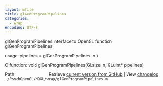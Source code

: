 ```yaml
---
layout: mfile
title: glGenProgramPipelines
categories:
  - wrap
encoding: UTF-8
---
```


glGenProgramPipelines  Interface to OpenGL function glGenProgramPipelines

usage:  pipelines = glGenProgramPipelines\( n \)

C function:  void glGenProgramPipelines\(GLsizei n, GLuint\* pipelines\)


<div class="code_header" style="text-align:right;">
  <span style="float:left;">Path&nbsp;&nbsp;</span> <span class="counter">Retrieve <a href=
  "https://raw.github.com/Psychtoolbox-3/Psychtoolbox-3/beta/./PsychOpenGL/MOGL/wrap/glGenProgramPipelines.m">current version from GitHub</a> | View <a href=
  "https://github.com/Psychtoolbox-3/Psychtoolbox-3/commits/beta/./PsychOpenGL/MOGL/wrap/glGenProgramPipelines.m">changelog</a></span>
</div>
<div class="code">
  <code>./PsychOpenGL/MOGL/wrap/glGenProgramPipelines.m</code>
</div>
